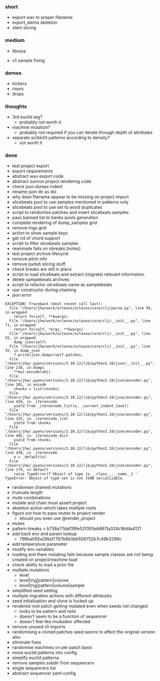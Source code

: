 ### short

- export wav to proper filename
- export_stems skeleton
- stem slicing

### medium

- librosa

- cli sample fixing

### demos

- kickers
- risers 
- drops

### thoughts

- 3rd euclid arg?
  - probably not worth it
- machine mutation?
  - probably not required if you can iterate through depth of attributes
- separate sn/kk/ht patterns according to density?
  - not worth it

### done

- test project export
- export requirements
- abstract wav export code
- abstract sunvox project rendering code
- check json.dumps indent
- rename json dir as dsl
- why does filename appear to be missing on project import
- slicebeats pool to use samples mentioned in patterns only
- slicebeats pool to use set to avoid duplicates
- script to randomise patches and insert slicebeats samples
- pass banned list to banks pools generation
- complete rendering of dump_samples grid
- remove trigs.grid
- action to show sample keys
- get rid of chord support
- script to filter slicebeats samples
- reanimate fails on nbreaks [notes]
- test project archive lifecycle
- remove pitch info
- remove pydub slicing stuff
- check breaks are still in place
- script to load slicebeats and extract (migrate) relevant information
- delete samplebeats archives
- script to refactor slicebeats name as samplebeats
- use constructor during chaining
- json error

```
EXCEPTION: Traceback (most recent call last):
  File "/Users/jhw/work/octavox/octavox/core/cli/parse.py", line 58, in wrapped
    return fn(self, **kwargs)
  File "/Users/jhw/work/octavox/octavox/core/cli/__init__.py", line 71, in wrapped
    return fn(self, *args, **kwargs)
  File "/Users/jhw/work/octavox/octavox/core/cli/__init__.py", line 55, in wrapped
    dump_json(self)
  File "/Users/jhw/work/octavox/octavox/core/cli/__init__.py", line 35, in dump_json
    f.write(json.dumps(self.patches,
  File "/Users/jhw/.pyenv/versions/3.10.12/lib/python3.10/json/__init__.py", line 238, in dumps
    **kw).encode(obj)
  File "/Users/jhw/.pyenv/versions/3.10.12/lib/python3.10/json/encoder.py", line 201, in encode
    chunks = list(chunks)
  File "/Users/jhw/.pyenv/versions/3.10.12/lib/python3.10/json/encoder.py", line 429, in _iterencode
    yield from _iterencode_list(o, _current_indent_level)
  File "/Users/jhw/.pyenv/versions/3.10.12/lib/python3.10/json/encoder.py", line 325, in _iterencode_list
    yield from chunks
  File "/Users/jhw/.pyenv/versions/3.10.12/lib/python3.10/json/encoder.py", line 405, in _iterencode_dict
    yield from chunks
  File "/Users/jhw/.pyenv/versions/3.10.12/lib/python3.10/json/encoder.py", line 438, in _iterencode
    o = _default(o)
  File "/Users/jhw/.pyenv/versions/3.10.12/lib/python3.10/json/encoder.py", line 179, in default
    raise TypeError(f'Object of type {o.__class__.__name__} '
TypeError: Object of type set is not JSON serializable
```

- randomise chained mutations
- truncate length
- mute combinations
- mutate and chain must assert project
- skeleton action which takes multiple roots
- figure out how to pass mutes to project render
  - should you even use @render_project
- mutes
- pattern breaks > b738a77daf39fe52f393eb6611a324c16dda4121
- add back env and param lookup
  - 796ba065a28bd7767b6b0bb508752b7c49b3298c
- add temperature parameter
- modify env variables
- loading and them mutating fails because sample classes are not being created on project/machine load
- check ability to load a prior file
- multiple mutations
  - level 
  - level|trig|pattern|volume
  - level|trig|pattern|volume|sample
- simplified seed setting
- multiple migration actions with different attributes
- seed initialisation and clone is fucked up
- rendered root patch getting mutated even when seeds not changed
  - looks to be pattern and note
  - doesn't seem to be a function of sequencer
  - doesn't feel like modulator affected
- remove unused cli imports
- randomising a cloned patches seed seems to affect the original version also
- eliminate fixes
- randomise machines on per patch basis
- move euclid patterns into config
- simplify euclid patterns
- remove samples subdir from sequencers
- single sequencers list
- abstract sequencer yaml config
